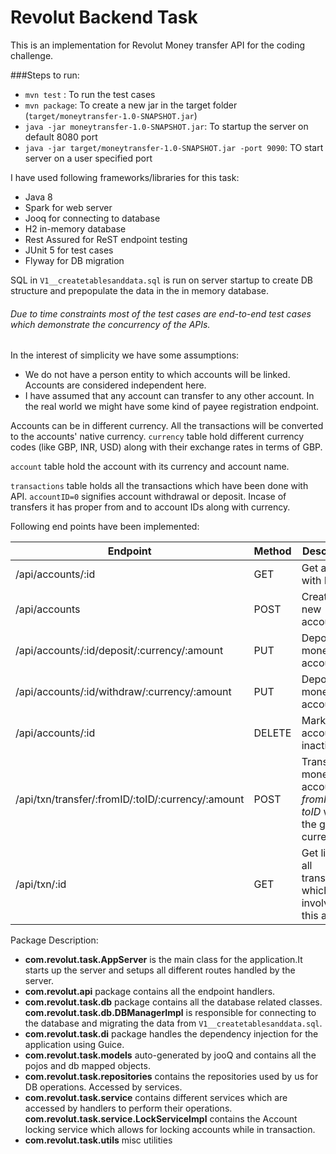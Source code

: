 # Revolut Backend Task
This is an implementation for Revolut Money transfer API for the coding challenge.

###Steps to run:
- `mvn test` : To run the test cases
- `mvn package`: To create a new jar in the target folder (`target/moneytransfer-1.0-SNAPSHOT.jar`)
- `java -jar moneytransfer-1.0-SNAPSHOT.jar`: To startup the server on default 8080 port
- `java -jar target/moneytransfer-1.0-SNAPSHOT.jar -port 9090`: TO start server on a user specified port


I have used following frameworks/libraries for this task:
- Java 8
- Spark for web server
- Jooq for connecting to database
- H2 in-memory database
- Rest Assured for ReST endpoint testing
- JUnit 5 for test cases
- Flyway for DB migration

SQL in `V1__createtablesanddata.sql` is run on server startup to create DB structure and prepopulate the data in the in memory database.

###### Due to time constraints most of the test cases are end-to-end test cases which demonstrate the concurrency of the APIs.

In the interest of simplicity we have some assumptions:
- We do not have a person entity to which accounts will be linked. Accounts are considered independent here. 
- I have assumed that any account can transfer to any other account. In the real world we might have some kind of payee registration endpoint. 

Accounts can be in different currency. All the transactions will be converted to the accounts' native currency.
`currency` table hold different currency codes (like GBP, INR, USD) along with their exchange rates in terms of GBP.

`account` table hold the account with its currency and account name.

`transactions` table holds all the transactions which have been done with API. `accountID=0` signifies account withdrawal or deposit. Incase of transfers it has proper from and to account IDs along with currency.
 
Following end points have been implemented:

|Endpoint|Method|Description|Sample
|---|---|---|---|
|/api/accounts/:id|GET|Get account with ID|`curl localhost:8080/api/accounts/10004`|
|/api/accounts|POST|Create a new account|`curl -X POST localhost:8080/api/accounts -d '{"name": "Savings Account", "currencyCode": "INR"}'`|
|/api/accounts/:id/deposit/:currency/:amount|PUT|Deposit money in account|`curl -X PUT localhost:8080/api/accounts/10001/deposit/GBP/100`|
|/api/accounts/:id/withdraw/:currency/:amount|PUT|Deposit money in account|`curl -X PUT localhost:8080/api/accounts/10001/withdraw/GBP/100`|
|/api/accounts/:id|DELETE|Mark account inactive|`curl -X DELETE localhost:8080/api/accounts/10006`|
|/api/txn/transfer/:fromID/:toID/:currency/:amount|POST|Transfer money from account *fromID* to *toID* with the given currency|` curl -X POST localhost:8080/api/txn/transfer/10002/10001/GBP/10`|
|/api/txn/:id|GET|Get list of all transactions which involves this account|`curl localhost:8080/api/txn/10001`|

Package Description:
- **com.revolut.task.AppServer** is the main class for the application.It starts up the server and setups all different routes handled by the server.
- **com.revolut.api** package contains all the endpoint handlers.
- **com.revolut.task.db** package contains all the database related classes. **com.revolut.task.db.DBManagerImpl** is responsible for connecting to the database and migrating the data from `V1__createtablesanddata.sql`. 
- **com.revolut.task.di** package handles the dependency injection for the application using Guice.
- **com.revolut.task.models** auto-generated by jooQ and contains all the pojos and db mapped objects.
- **com.revolut.task.repositories** contains the repositories used by us for DB operations. Accessed by services.
- **com.revolut.task.service** contains different services which are accessed by handlers to perform their operations. **com.revolut.task.service.LockServiceImpl** contains the Account locking service which allows for locking accounts while in transaction.
- **com.revolut.task.utils** misc utilities
